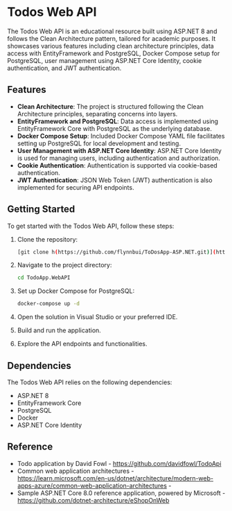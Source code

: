 # Todos Web API

The Todos Web API is an educational resource built using ASP.NET 8 and follows the Clean Architecture pattern, tailored for academic purposes. It showcases various features including clean architecture principles, data access with EntityFramework and PostgreSQL, Docker Compose setup for PostgreSQL, user management using ASP.NET Core Identity, cookie authentication, and JWT authentication.

## Features

- **Clean Architecture**: The project is structured following the Clean Architecture principles, separating concerns into layers.
- **EntityFramework and PostgreSQL**: Data access is implemented using EntityFramework Core with PostgreSQL as the underlying database.
- **Docker Compose Setup**: Included Docker Compose YAML file facilitates setting up PostgreSQL for local development and testing.
- **User Management with ASP.NET Core Identity**: ASP.NET Core Identity is used for managing users, including authentication and authorization.
- **Cookie Authentication**: Authentication is supported via cookie-based authentication.
- **JWT Authentication**: JSON Web Token (JWT) authentication is also implemented for securing API endpoints.

## Getting Started

To get started with the Todos Web API, follow these steps:

1. Clone the repository:

    ```bash
    [git clone h(https://github.com/flynnbui/ToDosApp-ASP.NET.git)](https://github.com/flynnbui/ToDosApp-ASP.NET.git)
    ```

2. Navigate to the project directory:

    ```bash
    cd TodoApp.WebAPI
    ```

3. Set up Docker Compose for PostgreSQL:

    ```bash
    docker-compose up -d
    ```

4. Open the solution in Visual Studio or your preferred IDE.

5. Build and run the application.

6. Explore the API endpoints and functionalities.

## Dependencies

The Todos Web API relies on the following dependencies:

- ASP.NET 8
- EntityFramework Core
- PostgreSQL
- Docker
- ASP.NET Core Identity

## Reference 
- Todo application by David Fowl - https://github.com/davidfowl/TodoApi
- Common web application architectures - https://learn.microsoft.com/en-us/dotnet/architecture/modern-web-apps-azure/common-web-application-architectures -
- Sample ASP.NET Core 8.0 reference application, powered by Microsoft - https://github.com/dotnet-architecture/eShopOnWeb
